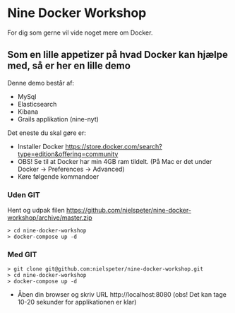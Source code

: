 # Nine Docker Workshop

For dig som gerne vil vide noget mere om Docker.

## Som en lille appetizer på hvad Docker kan hjælpe med, så er her en lille demo
 
Denne demo består af:
*	MySql
*	Elasticsearch
*	Kibana
*	Grails applikation (nine-nyt) 

Det eneste du skal gøre er: 
* Installer Docker https://store.docker.com/search?type=edition&offering=community
* OBS! Se til at Docker har min 4GB ram tildelt. (På Mac er det under Docker -> Preferences -> Advanced)
* Køre følgende kommandoer

### Uden GIT
Hent og udpak filen https://github.com/nielspeter/nine-docker-workshop/archive/master.zip
```
> cd nine-docker-workshop
> docker-compose up -d
```
### Med GIT
```
> git clone git@github.com:nielspeter/nine-docker-workshop.git 
> cd nine-docker-workshop
> docker-compose up -d
```
* Åben din browser og skriv URL http://localhost:8080 (obs! Det kan tage 10-20 sekunder for applikationen er klar)
